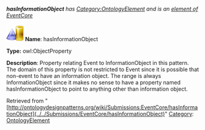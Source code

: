 ___hasInformationObject__ has [Category:OntologyElement](../../Category/OntologyElement "Category:OntologyElement") and is an [element of](../../Property/ElementOf "Property:ElementOf") [EventCore](../../Submissions/EventCore "Submissions:EventCore")_


  




[![ObjectProperty](../../images/thumb/c/c3/ObjectProperty.gif/45px-ObjectProperty.gif)](../../Image/ObjectProperty.gif "ObjectProperty")
__Name__: hasInformationObject 


__Type:__ owl:ObjectProperty 


__Description__: Property relating Event to InformationObject in this pattern. The domain of this property is not restricted to Event since it is possible that non-event to have an information object. The range is always InformationObject since it makes no sense to have a property named hasInformationObject to point to anything other than information object. 





Retrieved from "[http://ontologydesignpatterns.org/wiki/Submissions:EventCore/hasInformationObject](../../Submissions/EventCore/hasInformationObject)"
 [Category](http://ontologydesignpatterns.org/wiki/Special:Categories "Special:Categories"): [OntologyElement](../../Category/OntologyElement "Category:OntologyElement")